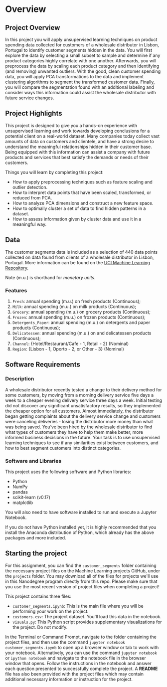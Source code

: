 # Overview

## Project Overview

In this project you will apply unsupervised learning techniques on product
spending data collected for customers of a wholesale distributor in Lisbon,
Portugal to identify customer segments hidden in the data. You will first
explore the data by selecting a small subset to sample and determine if any
product categories highly correlate with one another. Afterwards, you will
preprocess the data by scaling each product category and then identifying (and
removing) unwanted outliers. With the good, clean customer spending data, you
will apply PCA transformations to the data and implement clustering algorithms
to segment the transformed customer data. Finally, you will compare the
segmentation found with an additional labeling and consider ways this
information could assist the wholesale distributor with future service changes.

## Project Highlights

This project is designed to give you a hands-on experience with unsupervised
learning and work towards developing conclusions for a potential client on a
real-world dataset. Many companies today collect vast amounts of data on
customers and clientele, and have a strong desire to understand the meaningful
relationships hidden in their customer base. Being equipped with this
information can assist a company with future products and services that best
satisfy the demands or needs of their customers.

Things you will learn by completing this project:

- How to apply preprocessing techniques such as feature scaling and outlier
  detection.
- How to interpret data points that have been scaled, transformed, or reduced
  from PCA.
- How to analyze PCA dimensions and construct a new feature space.
- How to optimally cluster a set of data to find hidden patterns in a dataset.
- How to assess information given by cluster data and use it in a meaningful
  way.

## Data

The customer segments data is included as a selection of 440 data points
collected on data found from clients of a wholesale distributor in Lisbon,
Portugal. More information can be found on the
[UCI Machine Learning Repository](https://archive.ics.uci.edu/ml/datasets/Wholesale+customers).

Note (m.u.) is shorthand for *monetary units*.

### Features

1) `Fresh`: annual spending (m.u.) on fresh products (Continuous);
2) `Milk`: annual spending (m.u.) on milk products (Continuous);
3) `Grocery`: annual spending (m.u.) on grocery products (Continuous);
4) `Frozen`: annual spending (m.u.) on frozen products (Continuous);
5) `Detergents_Paper`: annual spending (m.u.) on detergents and paper products (Continuous);
6) `Delicatessen`: annual spending (m.u.) on and delicatessen products (Continuous);
7) `Channel`: {Hotel/Restaurant/Cafe - 1, Retail - 2} (Nominal)
8) `Region`: {Lisbon - 1, Oporto - 2, or Other - 3} (Nominal)

## Software Requirements

### Description

A wholesale distributor recently tested a change to their delivery method for
some customers, by moving from a morning delivery service five days a week to a
cheaper evening delivery service three days a week. Initial testing did not
discover any significant unsatisfactory results, so they implemented the cheaper
option for all customers. Almost immediately, the distributor began getting
complaints about the delivery service change and customers were canceling
deliveries - losing the distributor more money than what was being saved. You’ve
been hired by the wholesale distributor to find what types of customers they
have to help them make better, more informed business decisions in the future.
Your task is to use unsupervised learning techniques to see if any similarities
exist between customers, and how to best segment customers into distinct
categories.

### Software and Libraries

This project uses the following software and Python libraries:

- Python
- NumPy
- pandas
- scikit-learn (v0.17)
- matplotlib

You will also need to have software installed to run and execute a Jupyter
Notebook.

If you do not have Python installed yet, it is highly recommended that you
install the Anaconda distribution of Python, which already has the above
packages and more included.

## Starting the project

For this assignment, you can find the `customer_segments` folder containing the
necessary project files on the Machine Learning projects GitHub, under the
`projects` folder. You may download all of the files for projects we'll use in
this Nanodegree program directly from this repo. Please make sure that you use
the most recent version of project files when completing a project!

This project contains three files:

- `customer_segments.ipynb`: This is the main file where you will be performing
  your work on the project.
- `customers.csv`: The project dataset. You'll load this data in the notebook.
- `visuals.py`: This Python script provides supplementary visualizations for the
  project. Do not modify.

In the Terminal or Command Prompt, navigate to the folder containing the project
files, and then use the command `jupyter notebook customer_segments.ipynb` to
open up a browser window or tab to work with your notebook. Alternatively, you
can use the command `jupyter notebook` or `ipython notebook` and navigate to the
notebook file in the browser window that opens. Follow the instructions in the
notebook and answer each question presented to successfully complete the
project. A **README** file has also been provided with the project files which
may contain additional necessary information or instruction for the project.

